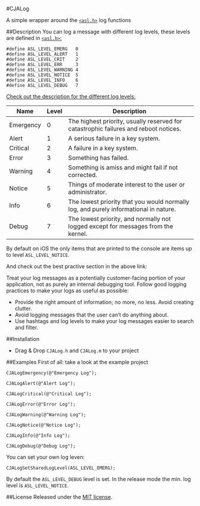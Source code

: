 #CJALog

A simple wrapper around the [`<asl.h>`](https://developer.apple.com/library/mac/documentation/Darwin/Reference/ManPages/man3/asl.3.html) log functions 

##Description
You can log a message with different log levels, these levels are defined in [`<asl.h>`:](https://developer.apple.com/library/mac/documentation/Darwin/Reference/ManPages/man3/asl.3.html)
 
```
#define ASL_LEVEL_EMERG   0
#define ASL_LEVEL_ALERT   1
#define ASL_LEVEL_CRIT    2
#define ASL_LEVEL_ERR     3
#define ASL_LEVEL_WARNING 4
#define ASL_LEVEL_NOTICE  5
#define ASL_LEVEL_INFO    6
#define ASL_LEVEL_DEBUG   7
```

[Check out the description for the different log levels:]( http://developer.apple.com/library/mac/#documentation/MacOSX/Conceptual/BPSystemStartup/Chapters/LoggingErrorsAndWarnings.html#//apple_ref/doc/uid/10000172i-SW8-SW1)
  
Name|Level|Description
--- | --- | ---
Emergency | 0 | The highest priority, usually reserved for catastrophic failures and reboot notices.  
Alert | 1 | A serious failure in a key system.  
Critical | 2 | A failure in a key system.  
Error | 3 | Something has failed.  
Warning | 4 | Something is amiss and might fail if not corrected.  
Notice | 5 | Things of moderate interest to the user or administrator.  
Info | 6 | The lowest priority that you would normally log, and purely informational in nature.  
Debug | 7 | The lowest priority, and normally not logged except for messages from the kernel.  
 
By default on iOS the only items that are printed to the console are items up to level `ASL_LEVEL_NOTICE`.
 
And check out the best practive section in the above link:
 
Treat your log messages as a potentially customer-facing portion of your application, not as purely an internal debugging tool. 
Follow good logging practices to make your logs as useful as possible:
 
* Provide the right amount of information; no more, no less. Avoid creating clutter.
* Avoid logging messages that the user can’t do anything about.
* Use hashtags and log levels to make your log messages easier to search and filter.
 

##Installation
* Drag & Drop `CJALog.h` and `CJALog.m` to your project

##Examples
First of all: take a look at the example project

```objc
CJALogEmergency(@"Emergency Log");

CJALogAlert(@"Alert Log");

CJALogCritical(@"Critical Log");

CJALogError(@"Error Log");

CJALogWarning(@"Warning Log");

CJALogNotice(@"Notice Log");

CJALogInfo(@"Info Log");

CJALogDebug(@"Debug Log");
```

You can set your own log leven:
```
CJALogSetSharedLogLevel(ASL_LEVEL_EMERG);
```

By default the ```ASL_LEVEL_DEBUG``` level is set. In the release mode the min. log level is ```ASL_LEVEL_NOTICE```. 

##License
Released under the [MIT license](LICENSE).